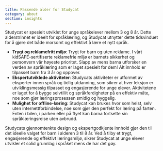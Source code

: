 ```yaml
---
title: Passende alder for Studycat
category: about
section: insights
---
```

Studycat er spesielt utviklet for unge språkelever mellom 3 og 8 år. Dette alderstrinnet er ideelt for språklæring, og Studycat utnytter dette tidsvinduet for å gjøre det både morsomt og effektivt å lære et nytt språk.


* **Trygt og reklamefritt miljø**: Trygt for barn og uten reklame. I vårt kidSAFE-sertifiserte reklamefrie miljø er barnets sikkerhet og personvern vår høyeste prioritet. Slapp av mens barna utforsker en verden av språklæring som er laget spesielt for dem! Alt innhold er tilpasset barn fra 3 år og oppover.
* **Ekspertutviklede aktiviteter**: Studycats aktiviteter er utformet av eksperter innen språk og tidlig utdanning, som sikrer at hver leksjon er utviklingsmessig tilpasset og engasjerende for unge elever. Aktivitetene er laget for å bygge selvtillit og språkferdigheter på en effektiv måte, noe som gjør læringsprosessen smidig og hyggelig.
* **Mulighet for offline-læring**: Studycat kan brukes hvor som helst, selv uten internettforbindelse, noe som gjør den perfekt for læring på farten. Enten i bilen, i parken eller på flyet kan barna fortsette sin språklæringsreise uten avbrudd.


Studycats gjennomtenkte design og ekspertgodkjente innhold gjør den til det ideelle valget for barn i alderen 3 til 8 år. Ved å tilby et trygt, engasjerende og effektivt læringsmiljø, sikrer Studycat at unge elever utvikler et solid grunnlag i språket mens de har det gøy.